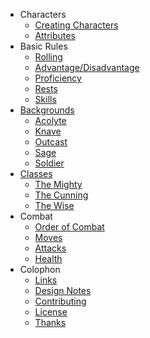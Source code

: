 + Characters
  + [Creating Characters](pages/characters/creating.md)
  + [Attributes](pages/characters/attributes.md)
+ Basic Rules
  + [Rolling](pages/rules/rolling.md)
  + [Advantage/Disadvantage](pages/rules/advantage.md)
  + [Proficiency](pages/rules/proficiency.md)
  + [Rests](pages/rules/rests.md)
  + [Skills](pages/characters/skills.md)
+ [Backgrounds](pages/backgrounds/index.md)
  + [Acolyte](pages/backgrounds/acolyte.md)
  + [Knave](pages/backgrounds/knave.md)
  + [Outcast](pages/backgrounds/outcast.md)
  + [Sage](pages/backgrounds/sage.md)
  + [Soldier](pages/backgrounds/soldier.md)
+ [Classes](pages/classes/index.md)
  + [The Mighty](pages/classes/mighty.md)
  + [The Cunning](pages/classes/cunning.md)
  + [The Wise](pages/classes/wise.md)
+ Combat
  + [Order of Combat](pages/combat/order.md)
  + [Moves](pages/combat/moves.md)
  + [Attacks](pages/combat/attacks.md)
  + [Health](pages/combat/health.md)
+ Colophon
  + [Links](links.md)
  + [Design Notes](design-notes.md)
  + [Contributing](contributing.md)
  + [License](license.md)
  + [Thanks](thanks.md)

